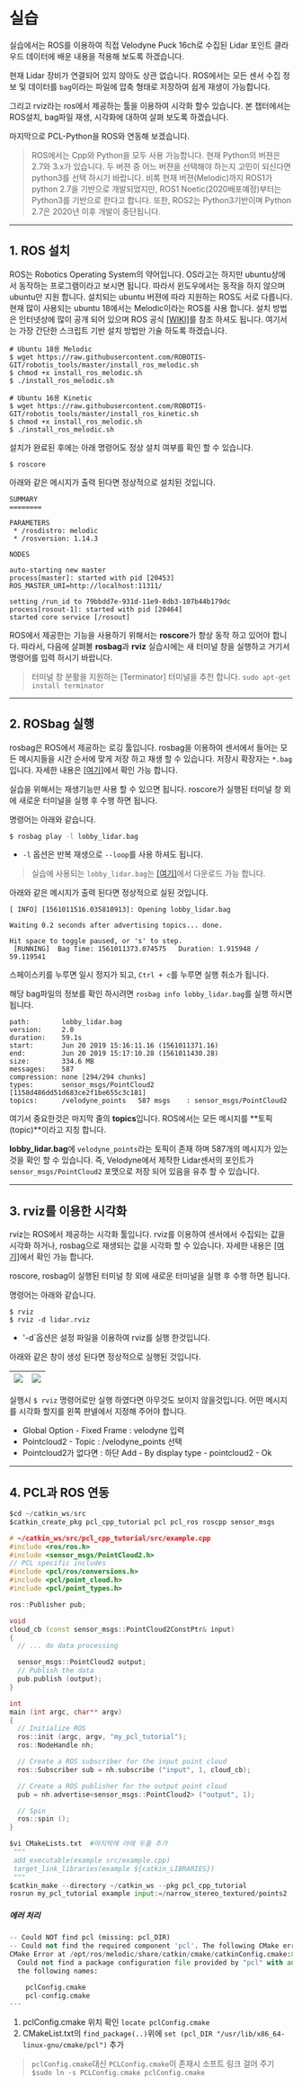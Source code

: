 # 실습 

실습에서는 ROS를 이용하여 직접 Velodyne Puck 16ch로 수집된 Lidar 포인트 클라우드 데이터에 배운 내용을 적용해 보도록 하겠습니다. 

현재 Lidar 장비가 연결되어 있지 않아도 상관 없습니다. ROS에서는 모든 센서 수집 정보 및 데이터를 `bag`이라는 파일에 압축 형태로 저장하여 쉽게 재생이 가능합니다. 

그리고 rviz라는 ros에서 제공하는 툴을 이용하여 시각화 할수 있습니다. 본 챕터에서는 ROS설치, bag파일 재생, 시각화에 대하여 살펴 보도록 하겠습니다. 

마지막으로 PCL-Python을 ROS와 연동해 보겠습니다. 


> ROS에서는 Cpp와 Python을 모두 사용 가능합니다. 현재 Python의 버젼은 2.7와 3.x가 있습니다. 두 버젼 중 어느 버젼을 선택해야 하는지 고민이 되신다면 python3를 선택 하시기 바랍니다.  비록 현재 버젼(Melodic)까지 ROS1가 python 2.7을 기반으로 개발되었지만, ROS1 Noetic(2020배포예정)부터는 Python3를 기반으로 한다고 합니다. 또한, ROS2는 Python3기반이며 Python 2.7은 2020년 이후 개발이 중단됩니다. 


---

## 1. ROS 설치 


ROS는 Robotics Operating System의 약어입니다. OS라고는 하지만 ubuntu상에서 동작하는 프로그램이라고 보시면 됩니다. 따라서 윈도우에서는 동작을 하지 않으며 ubuntu만 지원 합니다. 설치되는 ubuntu 버젼에 따라 지원하는 ROS도 서로 다릅니다. 현재 많이 사용되는 ubuntu 18에서는 Melodic이라는 ROS를 사용 합니다. 설치 방법은 인터넷상에 많이 공개 되어 있으며 ROS 공식 [[WIKI]](http://wiki.ros.org/ROS/Installation)를 참조 하셔도 됩니다. 여기서는 가장 간단한 스크립트 기반 설치 방법만 기술 하도록 하겠습니다. 


```
# Ubuntu 18용 Melodic 
$ wget https://raw.githubusercontent.com/ROBOTIS-GIT/robotis_tools/master/install_ros_melodic.sh
$ chmod +x install_ros_melodic.sh
$ ./install_ros_melodic.sh

# Ubuntu 16용 Kinetic 
$ wget https://raw.githubusercontent.com/ROBOTIS-GIT/robotis_tools/master/install_ros_kinetic.sh
$ chmod +x install_ros_melodic.sh
$ ./install_ros_melodic.sh
```


설치가 완료된 후에는 아래 명령어도 정상 설치 여부를 확인 할 수 있습니다. 
```
$ roscore
```

아래와 같은 메시지가 출력 된다면 정상적으로 설치된 것입니다. 

```
SUMMARY
========

PARAMETERS
 * /rosdistro: melodic
 * /rosversion: 1.14.3

NODES

auto-starting new master
process[master]: started with pid [20453]
ROS_MASTER_URI=http://localhost:11311/

setting /run_id to 79bbdd7e-931d-11e9-8db3-107b44b179dc
process[rosout-1]: started with pid [20464]
started core service [/rosout]
```

ROS에서 제공한는 기능을 사용하기 위해서는 **roscore**가 항상 동작 하고 있어야 합니다. 따라서, 다음에 살펴볼 **rosbag**과 **rviz** 실습시에는 새 터미널 창을 실행하고 거기서 명령어를 입력 하시기 바랍니다. 

> 터미널 창 분활을 지원하는 [Terminator] 터미널을 추천 합니다. `sudo apt-get install terminator`

---

## 2. ROSbag 실행 

rosbag은 ROS에서 제공하는 로깅 툴입니다. rosbag을 이용하여 센서에서 들어는 모든 메시지들을 시간 순서에 맞게 저장 하고 재생 할 수 있습니다. 저장시 확장자는 `*.bag`입니다. 자세한 내용은 [[여기]](http://wiki.ros.org/rosbag)에서 확인 가능 합니다. 

실습을 위해서는 재생기능만 사용 할 수 있으면 됩니다. roscore가 실행된 터미널 창 외에 새로운 터미널을 실행 후 수행 하면 됩니다. 

명령어는 아래와 같습니다. 

```bash 
$ rosbag play -l lobby_lidar.bag
```

- `-l` 옵션은 반복 재생으로 `--loop`를 사용 하셔도 됩니다. 

> 실습에 사용되는 `lobby_lidar.bag`는 [[여기]](https://ndownloader.figshare.com/files/15571046)에서 다운로드 가능 합니다. 


아래와 같은 메시지가 출력 된다면 정상적으로 실된 것입니다. 


```
[ INFO] [1561011516.035810913]: Opening lobby_lidar.bag

Waiting 0.2 seconds after advertising topics... done.

Hit space to toggle paused, or 's' to step.
 [RUNNING]  Bag Time: 1561011373.074575   Duration: 1.915948 / 59.119541 
```

스페이스키를 누루면 일시 정지가 되고, `Ctrl + c`를 누루면 실행 취소가 됩니다. 



해당 bag파일의 정보를 확인 하시려면 `rosbag info lobby_lidar.bag`를 실행 하시면 됩니다. 

```
path:        lobby_lidar.bag
version:     2.0
duration:    59.1s
start:       Jun 20 2019 15:16:11.16 (1561011371.16)
end:         Jun 20 2019 15:17:10.28 (1561011430.28)
size:        334.6 MB
messages:    587
compression: none [294/294 chunks]
types:       sensor_msgs/PointCloud2 [1158d486dd51d683ce2f1be655c3c181]
topics:      /velodyne_points   587 msgs    : sensor_msgs/PointCloud2
```

여기서 중요한것은 마지막 줄의 **topics**입니다. ROS에서는 모든 메시지를 **토픽(topic)**이라고 지칭 합니다. 

**lobby_lidar.bag**에 `velodyne_points`라는 토픽이 존재 하며 587개의 메시지가 있는것을 확인 할 수 있습니다. 즉, Velodyne에서 제작한 Lidar센서의 포인트가 `sensor_msgs/PointCloud2` 포맷으로 저장 되어 있음을 유추 할 수 있습니다. 


---


## 3. rviz를 이용한 시각화 

rviz는 ROS에서 제공하는 시각화 툴입니다. rviz를 이용하여 센서에서 수집되는 값을 시각화 하거나, rosbag으로 재생되는 값을 시각화 할 수 있습니다. 자세한 내용은 [[여기]](http://wiki.ros.org/rviz)에서 확인 가능 합니다. 

roscore, rosbag이 실행된 터미널 창 외에 새로운 터미널을 실행 후 수행 하면 됩니다. 

명령어는 아래와 같습니다. 

```
$ rviz
$ rviz -d lidar.rviz
```
- '-d`옵션은 설정 파일을 이용하여 rviz를 실행 한것입니다. 


아래와 같은 창이 생성 된다면 정상적으로 실행된 것입니다. 

|![](https://i.imgur.com/SyNaNkH.png)|![](https://i.imgur.com/grI2aLP.png)|
|-|-|


실행시 `$ rviz` 명령어로만 실행 하였다면 아무것도 보이지 않을것입니다. 어떤 메시지를 시각화 할지를 왼쪽 판넬에서 지정해 주어야 합니다. 
- Global Option - Fixed Frame : velodyne 입력 
- Pointcloud2 - Topic : /velodyne_points 선택 
 - Pointcloud2가 없다면 : 하단 Add - By display type - pointcloud2 - Ok 



---

## 4. PCL과 ROS 연동 

```python 
$cd ~/catkin_ws/src 
$catkin_create_pkg pcl_cpp_tutorial pcl pcl_ros roscpp sensor_msgs
```

```cpp
# ~/catkin_ws/src/pcl_cpp_tutorial/src/example.cpp
#include <ros/ros.h>
#include <sensor_msgs/PointCloud2.h>
// PCL specific includes
#include <pcl/ros/conversions.h>
#include <pcl/point_cloud.h>
#include <pcl/point_types.h>

ros::Publisher pub;

void 
cloud_cb (const sensor_msgs::PointCloud2ConstPtr& input)
{
  // ... do data processing

  sensor_msgs::PointCloud2 output;
  // Publish the data
  pub.publish (output);
}

int
main (int argc, char** argv)
{
  // Initialize ROS
  ros::init (argc, argv, "my_pcl_tutorial");
  ros::NodeHandle nh;

  // Create a ROS subscriber for the input point cloud
  ros::Subscriber sub = nh.subscribe ("input", 1, cloud_cb);

  // Create a ROS publisher for the output point cloud
  pub = nh.advertise<sensor_msgs::PointCloud2> ("output", 1);

  // Spin
  ros::spin ();
}
```

```python 
$vi CMakeLists.txt  #마지막에 아래 두줄 추가 
 """
 add_executable(example src/example.cpp)
 target_link_libraries(example ${catkin_LIBRARIES}) 
 """
$catkin_make --directory ~/catkin_ws --pkg pcl_cpp_tutorial 
rosrun my_pcl_tutorial example input:=/narrow_stereo_textured/points2
```

##### 에러 처리 
```python 
-- Could NOT find pcl (missing: pcl_DIR)
-- Could not find the required component 'pcl'. The following CMake error indicates that you either need to install the package with the same name or change your environment so that it can be found.
CMake Error at /opt/ros/melodic/share/catkin/cmake/catkinConfig.cmake:83 (find_package):
  Could not find a package configuration file provided by "pcl" with any of
  the following names:

    pclConfig.cmake
    pcl-config.cmake
---
```
1. pclConfig.cmake 위치 확인 `locate pclConfig.cmake`
2. CMakeList.txt의 `find_package(..)`위에 `set (pcl_DIR "/usr/lib/x86_64-linux-gnu/cmake/pcl")` 추가 

> `pclConfig.cmake`대신 `PCLConfig.cmake`이 존재시 소프트 링크 걸어 주기 
> `$sudo ln -s PCLConfig.cmake pclConfig.cmake`






